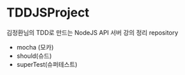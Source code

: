 # TDDJSProject
김정환님의 TDD로 만드는 NodeJS API 서버 강의 정리 repository

* mocha (모카)
* should(슈드)
* superTest(슈퍼테스트)

